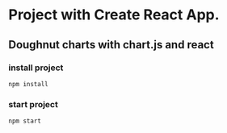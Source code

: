 # Project with Create React App.

## Doughnut charts with chart.js and react

### install project
`npm install`

### start project
`npm start`
